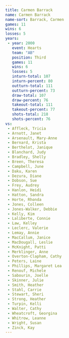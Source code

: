 ```yaml
---
title: Carmen Barrack
name: Carmen Barrack
name-sort: Barrack, Carmen
games: 11
wins: 6
losses: 5
years:
 - year: 2000
   event: Hearts
   team: "AB"
   position: Third
   games: 11
   wins: 6
   losses: 5
   inturn-total: 107
   inturn-percent: 80
   outturn-total: 111
   outturn-percent: 73
   draw-total: 107
   draw-percent: 76
   takeout-total: 111
   takeout-percent: 77
   shots-total: 218
   shots-percent: 76
vs:
 - Affleck, Tricia
 - Arnott, Janet
 - Arsenault, Mary-Anne
 - Bernard, Krista
 - Berthelot, Janique
 - Blanchard, Judy
 - Bradley, Shelly
 - Breen, Theresa
 - Campbell, June
 - Daku, Karen
 - Dezura, Diane
 - Dobson, Sue
 - Frey, Audrey
 - Hanlon, Heidi
 - Hatton, Sandra
 - Horte, Rhonda
 - Jones, Colleen
 - Jones-Walker, Debbie
 - Kelly, Kim
 - Laliberte, Connie
 - Law, Kelley
 - Leclerc, Valerie
 - Lemay, Annie
 - MacCallum, Janice
 - MacDougall, Leslie
 - McKnight, Patti
 - Merklinger, Anne
 - Overton-Clapham, Cathy
 - Peters, Laine
 - Phillips, Margaret Lea
 - Renouf, Michele
 - Sabourin, Joelle
 - Skinner, Julie
 - Smith, Heather
 - Stahl, Carrie
 - Stewart, Sheri
 - Strong, Heather
 - Turpin, Kelli
 - Walter, Cathy
 - Wheatcroft, Georgina
 - Whitrow, Leanne
 - Wright, Susan
 - Zinck, Kay
---
```

